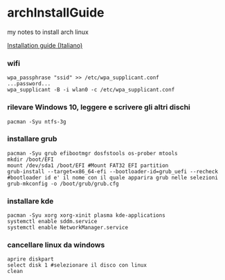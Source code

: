 # archInstallGuide
my notes to install arch linux

[Installation guide (Italiano)](https://wiki.archlinux.org/index.php/Installation_guide_(Italiano))

### wifi
```
wpa_passphrase "ssid" >> /etc/wpa_supplicant.conf
...password...
wpa_supplicant -B -i wlan0 -c /etc/wpa_supplicant.conf
```
### rilevare Windows 10, leggere e scrivere gli altri dischi
```
pacman -Syu ntfs-3g
```
### installare grub
```
pacman -Syu grub efibootmgr dosfstools os-prober mtools
mkdir /boot/EFI
mount /dev/sda1 /boot/EFI #Mount FAT32 EFI partition
grub-install --target=x86_64-efi --bootloader-id=grub_uefi --recheck
#bootloader id e' il nome con il quale apparira grub nelle selezioni
grub-mkconfig -o /boot/grub/grub.cfg
```
### installare kde
```
pacman -Syu xorg xorg-xinit plasma kde-applications
systemctl enable sddm.service
systemctl enable NetworkManager.service
```
### cancellare linux da windows
```
aprire diskpart
select disk 1 #selezionare il disco con linux
clean
```
